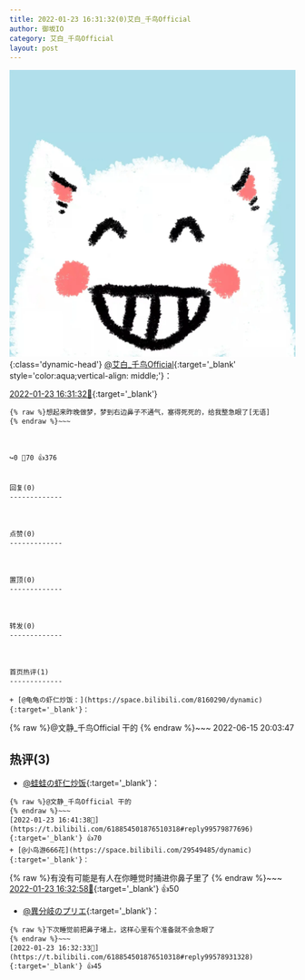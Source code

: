 ```yaml
---
title: 2022-01-23 16:31:32(0)艾白_千鸟Official
author: 御坂IO
category: 艾白_千鸟Official
layout: post
---
```


![img](/images/9ae8b9445fd0665cc014d9080156a45271be73c6.jpg){:class='dynamic-head'}
[@艾白_千鸟Official](https://space.bilibili.com/334537711/dynamic){:target='_blank' style='color:aqua;vertical-align: middle;'}：

[2022-01-23 16:31:32🔗](https://t.bilibili.com/618854501876510318){:target='_blank'}

~~~
{% raw %}想起来昨晚做梦，梦到右边鼻子不通气，塞得死死的，给我整急眼了[无语]
{% endraw %}~~~



↪️0 💬70 👍376


回复(0)
-------------



点赞(0)
-------------



置顶(0)
-------------



转发(0)
-------------



首页热评(1)
-------------

+ [@龟龟の虾仁炒饭：](https://space.bilibili.com/8160290/dynamic){:target='_blank'}：
~~~
{% raw %}@文静_千鸟Official 干的
{% endraw %}~~~
2022-06-15 20:03:47


热评(3)
-------------

+ [@蛙蛙の虾仁炒饭](https://space.bilibili.com/8160290/dynamic){:target='_blank'}：
~~~
{% raw %}@文静_千鸟Official 干的
{% endraw %}~~~
[2022-01-23 16:41:38🔗](https://t.bilibili.com/618854501876510318#reply99579877696){:target='_blank'} 👍70
+ [@小鸟游666花](https://space.bilibili.com/29549485/dynamic){:target='_blank'}：
~~~
{% raw %}有没有可能是有人在你睡觉时捅进你鼻子里了
{% endraw %}~~~
[2022-01-23 16:32:58🔗](https://t.bilibili.com/618854501876510318#reply99579060880){:target='_blank'} 👍50
+ [@異分岐のプリエ](https://space.bilibili.com/1056997306/dynamic){:target='_blank'}：
~~~
{% raw %}下次睡觉前把鼻子堵上，这样心里有个准备就不会急眼了
{% endraw %}~~~
[2022-01-23 16:32:33🔗](https://t.bilibili.com/618854501876510318#reply99578931328){:target='_blank'} 👍45


